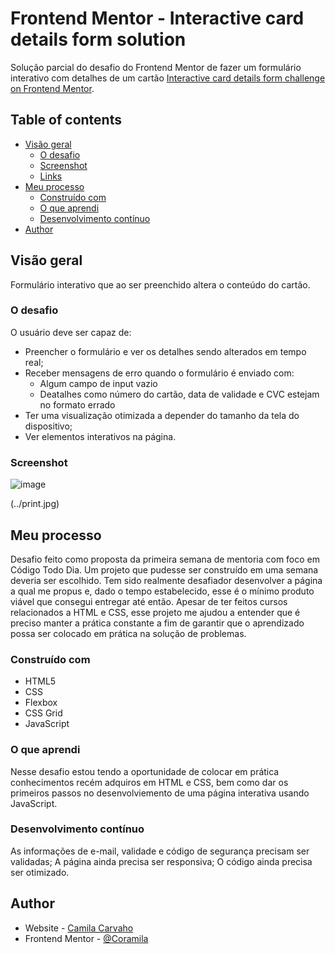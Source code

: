 # Frontend Mentor - Interactive card details form solution

Solução parcial do desafio do Frontend Mentor de fazer um formulário interativo com detalhes de um cartão [Interactive card details form challenge on Frontend Mentor](https://www.frontendmentor.io/challenges/interactive-card-details-form-XpS8cKZDWw).

## Table of contents

- [Visão geral](#overview)
  - [O desafio](#the-challenge)
  - [Screenshot](#screenshot)
  - [Links](#links)
- [Meu processo](#my-process)
  - [Construído com](#built-with)
  - [O que aprendi](#what-i-learned)
  - [Desenvolvimento contínuo](#continued-development)
- [Author](#author)


## Visão geral

Formulário interativo que ao ser preenchido altera o conteúdo do cartão.

### O desafio

O usuário deve ser capaz de:

- Preencher o formulário e ver os detalhes sendo alterados em tempo real;
- Receber mensagens de erro quando o formulário é enviado com:
  - Algum campo de input vazio
  - Deatalhes como número do cartão, data de validade e CVC estejam no formato errado
- Ter uma visualização otimizada  a depender do tamanho da tela do dispositivo;
- Ver elementos interativos na página.

### Screenshot

![image](https://user-images.githubusercontent.com/78424298/202796969-3d6db842-19c0-4e24-bac8-ddee87fb8a45.png)


(../print.jpg)

## Meu processo

Desafio feito como proposta da primeira semana de mentoria com foco em Código Todo Dia. Um projeto que pudesse ser construído em uma semana deveria ser escolhido. 
Tem sido realmente desafiador desenvolver a página a qual me propus e, dado o tempo estabelecido, esse é o mínimo produto viável que consegui entregar até então.
Apesar de ter feitos cursos relacionados a HTML e CSS, esse projeto me ajudou a entender que é preciso manter a prática constante a fim de garantir que o aprendizado possa ser colocado em prática na solução de problemas.

### Construído com

- HTML5
- CSS
- Flexbox
- CSS Grid
- JavaScript


### O que aprendi

Nesse desafio estou tendo a oportunidade de colocar em prática conhecimentos recém adquiros em HTML e CSS, bem como dar os primeiros passos no desenvolviemento de uma página interativa usando JavaScript. 

### Desenvolvimento contínuo

As informações de e-mail, validade e código de segurança precisam ser validadas;
A página ainda precisa ser responsiva;
O código ainda precisa ser otimizado.

## Author

- Website - [Camila Carvaho](https://www.linkedin.com/in/carvalho-camila/)
- Frontend Mentor - [@Coramila](https://www.frontendmentor.io/profile/Coramila)


